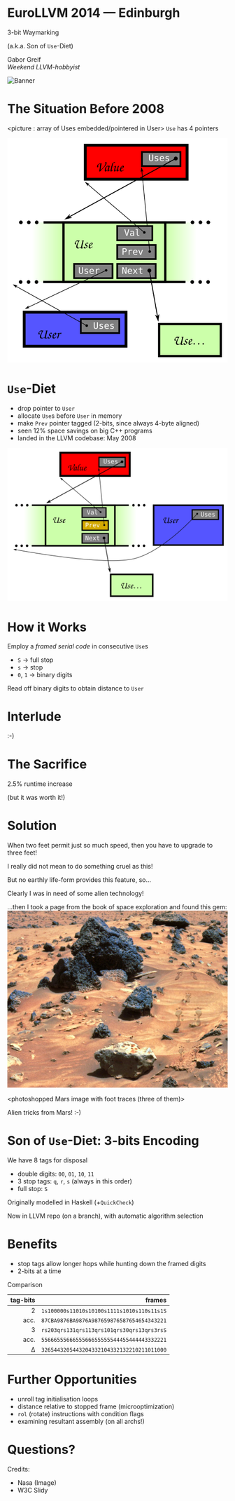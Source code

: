 EuroLLVM 2014 &mdash; Edinburgh
=========================

3-bit Waymarking

(a.k.a. Son of `Use`-Diet)

Gabor Greif<br>
_Weekend LLVM-hobbyist_

![Banner](http://llvm.org/devmtg/2014-04/EuroLLVM2014.jpg)

# The Situation Before 2008

<picture : array of Uses embedded/pointered in User>
`Use` has 4 pointers

![Before 2008](https://raw.githubusercontent.com/ggreif/EuroLLVM-Waymarking/master/pre2008.svg)

# `Use`-Diet

- drop pointer to `User`
- allocate `Use`s before `User` in memory
- make `Prev` pointer tagged (2-bits, since always 4-byte aligned)
- seen 12% space savings on big C++ programs
- landed <date> in the LLVM codebase: May 2008

![New Scheme](https://raw.githubusercontent.com/ggreif/EuroLLVM-Waymarking/master/new.svg)

# How it Works

Employ a _framed serial code_ in consecutive `Use`s
- `S` &rarr; full stop
- `s` &rarr; stop
- `0`, `1` &rarr; binary digits

Read off binary digits to obtain distance to `User`

# Interlude

:-)

# The Sacrifice

2.5% runtime increase

(but it was worth it!)

# Solution

When two feet permit just so much speed, then you have to upgrade to three feet!
<INCREMENTAL>
<Photo of giant ant sawed into half>

I really did not mean to do something cruel as this!

But no earthly life-form provides this feature, so...
<INCREMENTAL>

Clearly I was in need of some alien technology!
<INCREMENTAL>

...then I took a page from the book of space exploration and found this gem:
<INCREMENTAL>
![Footprints on Mars](mars-steps.jpg)

<photoshopped Mars image with foot traces (three of them)>

Alien tricks from Mars! :-)

# Son of `Use`-Diet: 3-bits Encoding

We have 8 tags for disposal

- double digits: `00`, `01`, `10`, `11`
- 3 stop tags: `q`, `r`, `s` (always in this order)
- full stop: `S`

Originally modelled in Haskell (+`QuickCheck`)

Now in LLVM repo (on a branch), with automatic algorithm selection

Benefits
=========

- stop tags allow longer hops while hunting down the framed digits
- 2-bits at a time

Comparison

| tag-bits | frames |
| -------: | ----: |
| 2        | `1s100000s11010s10100s1111s1010s110s11s1S` |
| acc.     | `87CBA9876BA9876A987659876587654654343221` |
| 3        | `rs203qrs131qrs113qrs101qrs30qrs13qrs3rsS` |
| acc.     | `5566655566655566655555544455444443332221` |
| &Delta;  | `3265443205443204332104332132210211011000` |

# Further Opportunities

- unroll tag initialisation loops
- distance relative to stopped frame (microoptimization)
- `rol` (rotate) instructions with condition flags
- examining resultant assembly (on all archs!)

Questions?
=========== 


Credits:

+ Nasa (Image)
+ W3C Slidy
